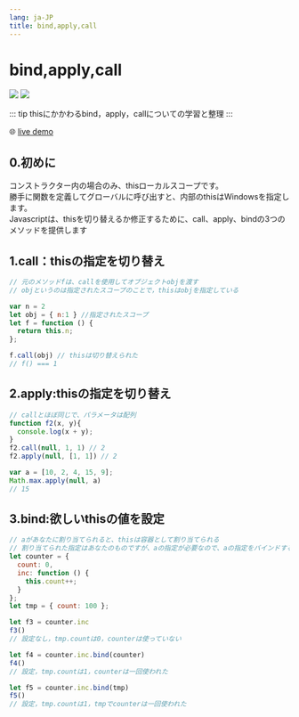 ```yaml
---
lang: ja-JP
title: bind,apply,call
---
```


# bind,apply,call

![](https://img.shields.io/badge/-Typescript-9ca3af.svg?logo=typescript&style=popout-square)  ![](https://img.shields.io/badge/-Javascript-9ca3af.svg?logo=javascript&style=popout-square)



::: tip
thisにかかわるbind，apply，callについての学習と整理
:::



🌐 [live demo](https://codepen.io/kensoz/pen/gOxjXqa)

## 0.初めに

コンストラクター内の場合のみ、thisローカルスコープです。  
勝手に関数を定義してグローバルに呼び出すと、内部のthisはWindowsを指定します。  
Javascriptは、thisを切り替えるか修正するために、call、apply、bindの3つのメソッドを提供します



## 1.call：thisの指定を切り替え

```js
// 元のメソッドfは、callを使用してオブジェクトobjを渡す
// objというのは指定されたスコープのことで，thisはobjを指定している

var n = 2 
let obj = { n:1 } //指定されたスコープ
let f = function () {
  return this.n;
};

f.call(obj) // thisは切り替えられた
// f() === 1
```



## 2.apply:thisの指定を切り替え

```js
// callとほぼ同じで、パラメータは配列
function f2(x, y){
  console.log(x + y);
}
f2.call(null, 1, 1) // 2
f2.apply(null, [1, 1]) // 2

var a = [10, 2, 4, 15, 9];
Math.max.apply(null, a) 
// 15
```



## 3.bind:欲しいthisの値を設定

```js
// aがあなたに割り当てられると、thisは容器として割り当てられる
// 割り当てられた指定はあなたのものですが、aの指定が必要なので、aの指定をバインドすることが必要
let counter = {
  count: 0,
  inc: function () {
    this.count++;
  }
};
let tmp = { count: 100 };

let f3 = counter.inc 
f3() 
// 設定なし，tmp.countは0，counterは使っていない

let f4 = counter.inc.bind(counter)
f4() 
// 設定，tmp.countは1，counterは一回使われた

let f5 = counter.inc.bind(tmp)
f5() 
// 設定，tmp.countは1，tmpでcounterは一回使われた
```

